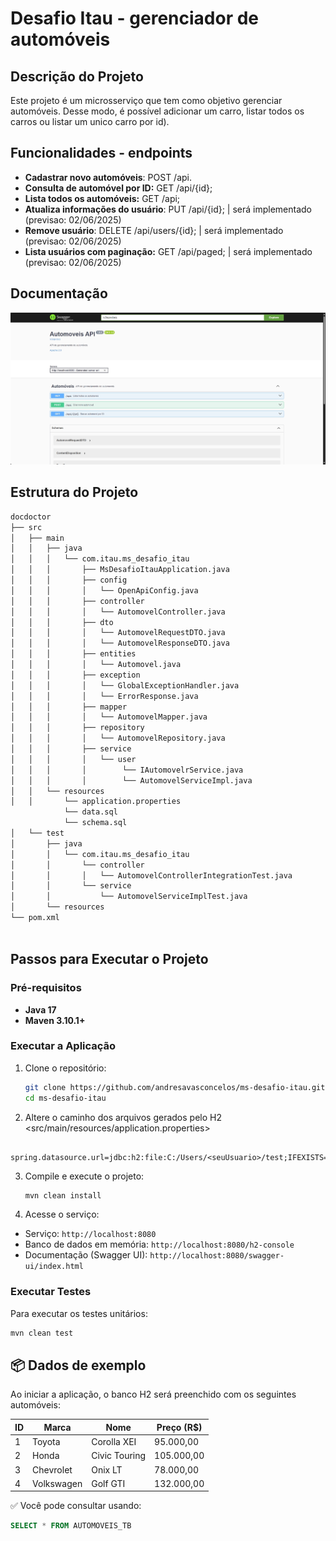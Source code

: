 
# Desafio Itau - gerenciador de automóveis

## Descrição do Projeto

Este projeto é um microsserviço que tem como objetivo gerenciar automóveis. Desse modo, é possível adicionar um carro, listar todos os carros ou listar um unico carro por id).

## Funcionalidades - endpoints

- **Cadastrar novo automóveis**: POST /api.
- **Consulta de automóvel por ID:** GET /api/{id};
- **Lista todos os automóveis:** GET /api;
- **Atualiza informações do usuário**: PUT /api/{id}; | será implementado (previsao: 02/06/2025)
- **Remove usuário**: DELETE /api/users/{id}; | será implementado (previsao: 02/06/2025)
- **Lista usuários com paginação:** GET /api/paged; | será implementado (previsao: 02/06/2025)

## Documentação 
<img src="assets/Swagger.png" alt="Logo do Projeto" width="1000"/>

## Estrutura do Projeto

```bash
docdoctor
├── src
│   ├── main
│   │   ├── java
│   │   │   └── com.itau.ms_desafio_itau
│   │   │       ├── MsDesafioItauApplication.java
│   │   │       ├── config
│   │   │       │   └── OpenApiConfig.java
│   │   │       ├── controller
│   │   │       │   └── AutomovelController.java
│   │   │       ├── dto
│   │   │       │   └── AutomovelRequestDTO.java
│   │   │       │   └── AutomovelResponseDTO.java
│   │   │       ├── entities
│   │   │       │   └── Automovel.java
│   │   │       ├── exception
│   │   │       │   └── GlobalExceptionHandler.java
│   │   │       │   └── ErrorResponse.java
│   │   │       ├── mapper
│   │   │       │   └── AutomovelMapper.java
│   │   │       ├── repository
│   │   │       │   └── AutomovelRepository.java
│   │   │       ├── service
│   │   │       │   └── user
│   │   │       │        └── IAutomovelrService.java
│   │   │       │        └── AutomovelServiceImpl.java
│   │   └── resources
│   │       └── application.properties
            └── data.sql
            └── schema.sql  
│   └── test
│       ├── java
│       │   └── com.itau.ms_desafio_itau
│       │       └── controller
│       │       │   └── AutomovelControllerIntegrationTest.java
│       │       └── service
│       │           └── AutomovelServiceImplTest.java
│       └── resources
└── pom.xml
 
```

## Passos para Executar o Projeto

### Pré-requisitos 

- **Java 17**
- **Maven 3.10.1+**

### Executar a Aplicação

1. Clone o repositório:

    ```bash
    git clone https://github.com/andresavasconcelos/ms-desafio-itau.git
    cd ms-desafio-itau
    
    ```
2. Altere o caminho dos arquivos gerados pelo H2 <src/main/resources/application.properties>
  ```  
    spring.datasource.url=jdbc:h2:file:C:/Users/<seuUsuario>/test;IFEXISTS=FALSE
  ```

3. Compile e execute o projeto:

    ```bash
    mvn clean install
    ```

3. Acesse o serviço:

  - Serviço: `http://localhost:8080`
  - Banco de dados em memória: `http://localhost:8080/h2-console`
  - Documentação (Swagger UI): `http://localhost:8080/swagger-ui/index.html`


### Executar Testes

Para executar os testes unitários:

```bash
mvn clean test
```
## 📦 Dados de exemplo

Ao iniciar a aplicação, o banco H2 será preenchido com os seguintes automóveis:

| ID | Marca       | Nome           | Preço (R$)  |
|----|-------------|----------------|-------------|
| 1  | Toyota      | Corolla XEI    | 95.000,00   |
| 2  | Honda       | Civic Touring  | 105.000,00  |
| 3  | Chevrolet   | Onix LT        | 78.000,00   |
| 4  | Volkswagen  | Golf GTI       | 132.000,00  |

✅ Você pode consultar usando:
```sql
SELECT * FROM AUTOMOVEIS_TB 
```

